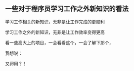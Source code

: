 ## 一些对于程序员学习工作之外新知识的看法

学习工作相关的新知识，无非是让工作完成的更顺利

学习工作之外的新知识，无非是让工作效率变得更高

看一些高大上的项目，一会看看这个，一会了解下那个，

我想说：

























又卵用？！
